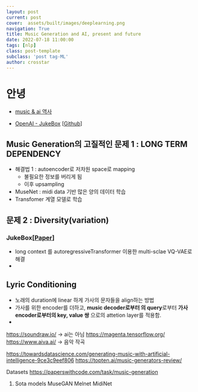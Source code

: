 ```yaml
---
layout: post
current: post
cover:  assets/built/images/deeplearning.png
navigation: True
title: Music Generation and AI, present and future
date: 2022-07-18 11:00:00
tags: [nlp]
class: post-template
subclass: 'post tag-ML'
author: crosstar
---
```



# 안녕
- [music & ai 역사](https://velog.io/@tobigsvoice1516/5%EC%A3%BC%EC%B0%A8-MUSIC-COMPOSITION-WITH-DEEP-LEARNING-A-REVIEW
)


- [OpenAI - JukeBox](https://openai.com/blog/jukebox/) [[Github](https://github.com/openai/jukebox/)]

## Music Generation의 고질적인 문제 1 : LONG TERM DEPENDENCY
- 해결법 1 : autoencoder로 저차원 space로 mapping
  - 불필요한 정보를 버리게 됨
  - 이후 upsampling
- MuseNet : midi data 기반 많은 양의 데이터 학습
- Transfomer 계열 모델로 학습
## 문제 2 : Diversity(variation)

### JukeBox[[Paper](https://arxiv.org/abs/2005.00341)]
- long context 를 autoregressiveTransformer 이용한 multi-sclae VQ-VAE로 해결
- 
## Lyric Conditioning
- 노래의 duration에 linear 하게 가사의 문자들을 align하는 방법
- 가사를 위한 encoder를 더하고, **music decoder로부터 의 query**로부터 **가사 encoder로부터의 key, value 쌍** 으로의 attetion layer를 적용함.
- 

https://soundraw.io/ -> ai는 아님
https://magenta.tensorflow.org/
https://www.aiva.ai/
-> 음악 작곡

https://towardsdatascience.com/generating-music-with-artificial-intelligence-9ce3c9eef806
https://topten.ai/music-generators-review/

Datasets
https://paperswithcode.com/task/music-generation

1. Sota models
   MuseGAN
   Melnet
   MidiNet

